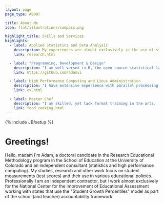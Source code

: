 ```yaml
---
layout: page
page_type: ABOUT

title: About Me
icon: flat/illustrations/compass.png

highlight_title: Skills and Services
highlights:
  - label: Applied Statistics and Data Analysis
    description: My experiences are almost exclusively in the use of statistical methods in the social sciences (with a brief foray into health sciences / otology).  I have extensive experience with "big data" from working with statewide educational data.  I am a big believer in communicating statistical results with visualizations and graphics.
    link: research.html

  - label: "Programming, Development & Design"
    description: "I am well versed in R, the open source statistical language.  I am author and co-author of several R packages.  I have also recently begun developing websites (such as this one) using various web programming languages, including html, css and javascript.  I am particularly interested in the D3, crossfire, and geo/topoJson javascript libraries.  I use Github extensively and exclusively for all my development projects and websites."
    link: https://github.com/adamvi

  - label: High Performance Computing and Linux Administration
    description: "I have extensive experience with parallel processing applications, including cluster computing (MPI and Socket) and Hadoop (Map/Reduce).  I typically use the Amazon Web Services (AWS) EC2 platform, but I also have experience using the Janus Supercomputer at the University of Colorado for cluster computing applications.  I have also dabbled in GPU computing.  I use Linux/Unix alike environments for all my high performance computing applications."
    link: cv.html

  - label: Master Chef
    description: "I am skilled, yet lack formal training in the arts.  A fat kid's intuition is all I need!  Sous vide anyone?  You buy I'll fry!"
    link: food_cooking.html
---
```

{% include JB/setup %}

# Greetings!
Hello, madam I'm Adam, a doctoral candidate in the Research Educational Methodology program in the School of Education at the University of Colorado and an independent consultant (statistics and high performance computing).  My studies, research and other work focus on student measurements (test scores) and their use in various educational policies.  Professionally I am an independent contractor, but I work almost exclusively for the National Center for the Improvement of Educational Assessment working with states that use the "Student Growth Percentiles" model as part of the school (and teacher) accountability framework.

